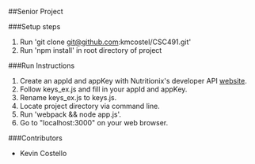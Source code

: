 ##Senior Project

###Setup steps
1. Run 'git clone git@github.com:kmcostel/CSC491.git'
2. Run 'npm install' in root directory of project

###Run Instructions
1. Create an appId and appKey with Nutritionix's developer API [website](https://developer.nutritionix.com/login).
2. Follow keys_ex.js and fill in your appId and appKey.  
3. Rename keys_ex.js to keys.js.
4. Locate project directory via command line.
5. Run 'webpack && node app.js'.
6. Go to "localhost:3000" on your web browser.

###Contributors
* Kevin Costello
